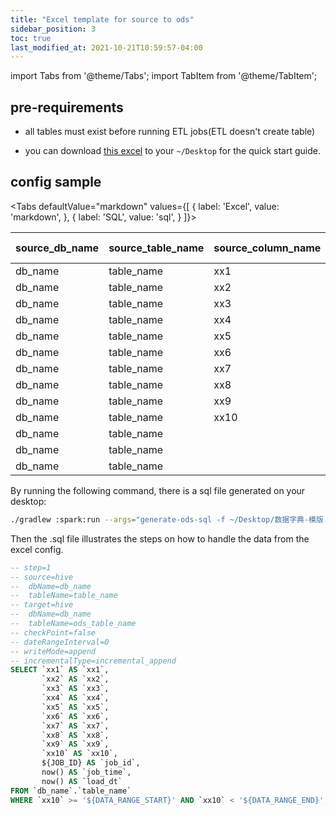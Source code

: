 ```yaml
---
title: "Excel template for source to ods"
sidebar_position: 3
toc: true
last_modified_at: 2021-10-21T10:59:57-04:00
---
```


import Tabs from '@theme/Tabs';
import TabItem from '@theme/TabItem';

## pre-requirements

* all tables must exist before running ETL jobs(ETL doesn't create table)

* you can download [this excel](https://docs.google.com/spreadsheets/d/1Prw1LFfkSkaAuf1K6O0TTI5PPRP7lLtzIR63x9HCSVw/edit#gid=1642393109) to your `~/Desktop` for the quick start guide.
## config sample

<Tabs
defaultValue="markdown"
values={[
{ label: 'Excel', value: 'markdown', },
{ label: 'SQL', value: 'sql', }
]}>

<TabItem value="markdown">

| source_db_name | source_table_name | source_column_name | is_PK | incremental_column | additional_filter | target_db_name | target_table_name | target_column_name | expression | incremental_type   | partition column | update_frequency |
| :------------- | :---------------- | :----------------- | :---- | :----------------- | :---------------- | :------------- | :---------------- | :----------------- | :--------- | :----------------- | :--------------- | :--------------- |
| db_name        | table_name        | xx1                | 1     |                    |                   | db_name        | ods_table_name    | xx1                |            | incremental_append |                  | 1440             |
| db_name        | table_name        | xx2                |       |                    |                   | db_name        | ods_table_name    | xx2                |            | incremental_append |                  | 1440             |
| db_name        | table_name        | xx3                |       |                    |                   | db_name        | ods_table_name    | xx3                |            | incremental_append |                  | 1440             |
| db_name        | table_name        | xx4                |       |                    |                   | db_name        | ods_table_name    | xx4                |            | incremental_append |                  | 1440             |
| db_name        | table_name        | xx5                |       |                    |                   | db_name        | ods_table_name    | xx5                |            | incremental_append |                  | 1440             |
| db_name        | table_name        | xx6                |       |                    |                   | db_name        | ods_table_name    | xx6                |            | incremental_append |                  | 1440             |
| db_name        | table_name        | xx7                |       |                    |                   | db_name        | ods_table_name    | xx7                |            | incremental_append |                  | 1440             |
| db_name        | table_name        | xx8                |       |                    |                   | db_name        | ods_table_name    | xx8                |            | incremental_append |                  | 1440             |
| db_name        | table_name        | xx9                |       |                    |                   | db_name        | ods_table_name    | xx9                |            | incremental_append |                  | 1440             |
| db_name        | table_name        | xx10               |       | TRUE               |                   | db_name        | ods_table_name    | xx10               |            | incremental_append |                  | 1440             |
| db_name        | table_name        |                    |       |                    |                   | db_name        | ods_table_name    | job_id             | ${JOB_ID}  | incremental_append |                  | 1440             |
| db_name        | table_name        |                    |       |                    |                   | db_name        | ods_table_name    | job_time           | now()      | incremental_append |                  | 1440             |
| db_name        | table_name        |                    |       |                    |                   | db_name        | ods_table_name    | load_dt            | now()      | incremental_append |                  | 1440             |

</TabItem>

<TabItem value="sql">

By running the following command, there is a sql file generated on your desktop:

```bash
./gradlew :spark:run --args="generate-ods-sql -f ~/Desktop/数据字典-模版.xlsx --output ~/Desktop/"
```

Then the .sql file illustrates the steps on how to handle the data from the excel config.

```sql
-- step=1
-- source=hive
--  dbName=db_name
--  tableName=table_name
-- target=hive
--  dbName=db_name
--  tableName=ods_table_name
-- checkPoint=false
-- dateRangeInterval=0
-- writeMode=append
-- incrementalType=incremental_append
SELECT `xx1` AS `xx1`,
       `xx2` AS `xx2`,
       `xx3` AS `xx3`,
       `xx4` AS `xx4`,
       `xx5` AS `xx5`,
       `xx6` AS `xx6`,
       `xx7` AS `xx7`,
       `xx8` AS `xx8`,
       `xx9` AS `xx9`,
       `xx10` AS `xx10`,
       ${JOB_ID} AS `job_id`,
       now() AS `job_time`,
       now() AS `load_dt`
FROM `db_name`.`table_name`
WHERE `xx10` >= '${DATA_RANGE_START}' AND `xx10` < '${DATA_RANGE_END}';
```

</TabItem>

</Tabs>
